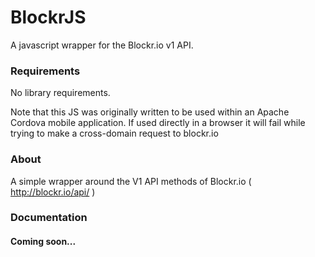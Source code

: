 BlockrJS
=========

A javascript wrapper for the Blockr.io v1 API. 

### Requirements

No library requirements.

Note that this JS was originally written to be used within an Apache Cordova mobile application.
If used directly in a browser it will fail while trying to make a cross-domain request to blockr.io

### About

A simple wrapper around the V1 API methods of Blockr.io ( http://blockr.io/api/ )

### Documentation

#### Coming soon...


